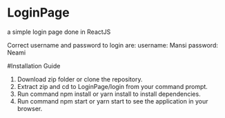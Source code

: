 # LoginPage
a simple login page done in ReactJS

Correct username and password to login are:
username: Mansi
password: Neami

#Installation Guide
1. Download zip folder or clone the repository.
2. Extract zip and cd to LoginPage/login from your command prompt.
3. Run command npm install or yarn install to install dependencies.
4. Run command npm start or yarn start to see the application in your browser.
